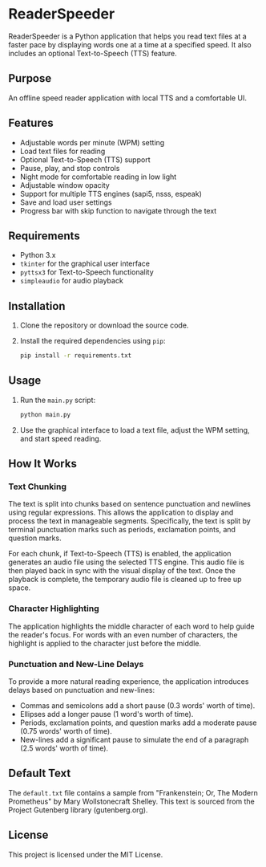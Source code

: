 # ReaderSpeeder

ReaderSpeeder is a Python application that helps you read text files at a faster pace by displaying words one at a time at a specified speed. It also includes an optional Text-to-Speech (TTS) feature.

## Purpose

An offline speed reader application with local TTS and a comfortable UI.

## Features

- Adjustable words per minute (WPM) setting
- Load text files for reading
- Optional Text-to-Speech (TTS) support
- Pause, play, and stop controls
- Night mode for comfortable reading in low light
- Adjustable window opacity
- Support for multiple TTS engines (sapi5, nsss, espeak)
- Save and load user settings
- Progress bar with skip function to navigate through the text

## Requirements

- Python 3.x
- `tkinter` for the graphical user interface
- `pyttsx3` for Text-to-Speech functionality
- `simpleaudio` for audio playback

## Installation

1. Clone the repository or download the source code.
2. Install the required dependencies using `pip`:

    ```sh
    pip install -r requirements.txt
    ```

## Usage

1. Run the `main.py` script:

    ```sh
    python main.py
    ```

2. Use the graphical interface to load a text file, adjust the WPM setting, and start speed reading.

## How It Works

### Text Chunking

The text is split into chunks based on sentence punctuation and newlines using regular expressions. This allows the application to display and process the text in manageable segments. Specifically, the text is split by terminal punctuation marks such as periods, exclamation points, and question marks.

For each chunk, if Text-to-Speech (TTS) is enabled, the application generates an audio file using the selected TTS engine. This audio file is then played back in sync with the visual display of the text. Once the playback is complete, the temporary audio file is cleaned up to free up space.

### Character Highlighting

The application highlights the middle character of each word to help guide the reader's focus. For words with an even number of characters, the highlight is applied to the character just before the middle.

### Punctuation and New-Line Delays

To provide a more natural reading experience, the application introduces delays based on punctuation and new-lines:
- Commas and semicolons add a short pause (0.3 words' worth of time).
- Ellipses add a longer pause (1 word's worth of time).
- Periods, exclamation points, and question marks add a moderate pause (0.75 words' worth of time).
- New-lines add a significant pause to simulate the end of a paragraph (2.5 words' worth of time).

## Default Text

The `default.txt` file contains a sample from "Frankenstein; Or, The Modern Prometheus" by Mary Wollstonecraft Shelley. This text is sourced from the Project Gutenberg library (gutenberg.org).

## License

This project is licensed under the MIT License.